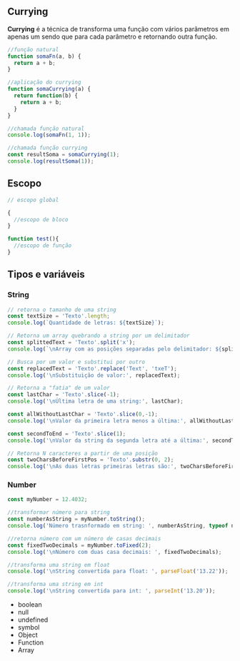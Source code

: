 ## Currying

**Currying** é a técnica de transforma uma função com vários parâmetros em apenas um sendo que para cada parâmetro e retornando outra função.

```javascript
//função natural
function somaFn(a, b) {
  return a + b;
}

//aplicação do currying
function somaCurrying(a) {
  return function(b) {
    return a + b;
  }
}

//chamada função natural
console.log(somaFn(1, 1));

//chamada função currying
const resultSoma = somaCurrying(1);
console.log(resultSoma(1));
```

## Escopo
```javascript
// escopo global

{
  //escopo de bloco
}

function test(){
  //escopo de função
}
```

## Tipos e variáveis

### String

```javascript
// retorna o tamanho de uma string
const textSize = 'Texto'.length;
console.log(`Quantidade de letras: ${textSize}`);

// Retorna um array quebrando a string por um delimitador
const splittedText = 'Texto'.split('x');
console.log(`\nArray com as posições separadas pelo delimitador: ${splittedText}`);

// Busca por um valor e substitui por outro
const replacedText = 'Texto'.replace('Text', 'txeT');
console.log('\nSubstituição de valor:', replacedText);

// Retorna a "fatia" de um valor
const lastChar = 'Texto'.slice(-1);
console.log('\nÚltima letra de uma string:', lastChar);

const allWithoutLastChar = 'Texto'.slice(0,-1);
console.log('\nValor da primeira letra menos a última:', allWithoutLastChar);

const secondToEnd = 'Texto'.slice(1);
console.log('\nValor da string da segunda letra até a última:', secondToEnd);

// Retorna N caracteres a partir de uma posição
const twoCharsBeforeFirstPos = 'Texto'.substr(0, 2);
console.log('\nAs duas letras primeiras letras são:', twoCharsBeforeFirstPos);
```

### Number
  ```javascript
  const myNumber = 12.4032;

  //transformar número para string
  const numberAsString = myNumber.toString();
  console.log('Número trasnformado em string: ', numberAsString, typeof numberAsString);

  //retorna número com um número de casas decimais
  const fixedTwoDecimals = myNumber.toFixed(2);
  console.log('\nNúmero com duas casa decimais: ', fixedTwoDecimals);

  //transforma uma string em float
  console.log('\nString convertida para float: ', parseFloat('13.22'));

  //transforma uma string em int
  console.log('\nString convertida para int: ', parseInt('13.20'));
  ```
* boolean
* null
* undefined
* symbol
* Object
* Function 
* Array



